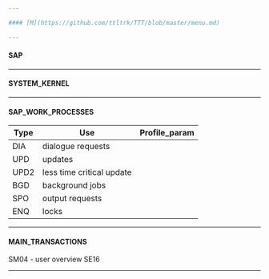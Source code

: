```yaml
---

#### [M](https://github.com/ttltrk/TTT/blob/master/menu.md)

---
```


#### SAP

---

#### SYSTEM_KERNEL

---

#### SAP_WORK_PROCESSES

|Type|Use|Profile_param|
|----|---|-------------|
|DIA|dialogue requests|  |
|UPD|updates| |
|UPD2|less time critical update| |
|BGD|background jobs| |
|SPO|output requests| |
|ENQ|locks| |

---

#### MAIN_TRANSACTIONS

SM04 - user overview
SE16

---